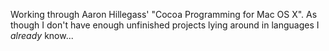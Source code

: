 Working through Aaron Hillegass' "Cocoa Programming for Mac OS X".
As though I don't have enough unfinished projects lying around in 
languages I _already_ know...

